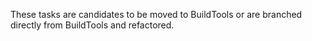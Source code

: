 These tasks are candidates to be moved to BuildTools or are branched directly from BuildTools and refactored.